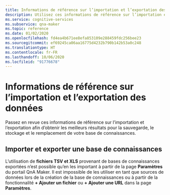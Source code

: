 ```yaml
---
title: Informations de référence sur l’importation et l’exportation des données - QnA Maker
description: Utilisez ces informations de référence sur l’importation et l’exportation afin d’obtenir les meilleurs résultats pour la sauvegarde, le stockage et le remplacement de votre base de connaissances.
ms.service: cognitive-services
ms.subservice: qna-maker
ms.topic: reference
ms.date: 01/02/2020
ms.openlocfilehash: fd4ea4b671ee8efa853109e288459fdc256bee23
ms.sourcegitcommit: ef69245ca06aa16775d4232b790b142b53a0c248
ms.translationtype: HT
ms.contentlocale: fr-FR
ms.lasthandoff: 10/06/2020
ms.locfileid: "91776678"
---
```

# <a name="import-and-export-data-reference"></a>Informations de référence sur l’importation et l’exportation des données

Passez en revue ces informations de référence sur l’importation et l’exportation afin d’obtenir les meilleurs résultats pour la sauvegarde, le stockage et le remplacement de votre base de connaissances.

## <a name="import-and-export-knowledge-base"></a>Importer et exporter une base de connaissances

L’utilisation de **fichiers TSV et XLS** provenant de bases de connaissances exportées n’est possible qu’en les important à partir de la page **Paramètres** du portail QnA Maker. Il est impossible de les utiliser en tant que sources de données lors de la création de la base de connaissances ou à partir de la fonctionnalité **+ Ajouter un fichier** ou **+ Ajouter une URL** dans la page **Paramètres**.